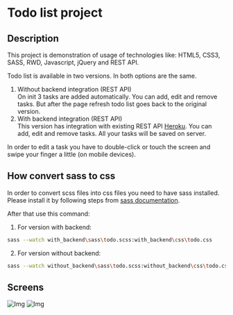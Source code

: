 # Todo list project

## Description

This project is demonstration of usage of technologies like: HTML5, CSS3, SASS, RWD, Javascript, jQuery and REST API.  

Todo list is available in two versions. In both options are the same.
1. Without backend integration (REST API)  
    On init 3 tasks are added automatically. You can add, edit and remove tasks. But after the page refresh todo list goes back to the original version.
2. With backend integration (REST API)   
    This version has integration with existing REST API [Heroku](https://todo-backend-sinatra.herokuapp.com/todos). You can add, edit and remove tasks. All your tasks will be saved on server.

In order to edit a task you have to double-click or touch the screen and swipe your finger a little (on mobile devices).

## How convert sass to css

In order to convert scss files into css files you need to have sass installed.  
Please install it by following steps from [sass documentation](http://sass-lang.com/install).  

After that use this command:
1. For version with backend:
```bash
sass --watch with_backend\sass\todo.scss:with_backend\css\todo.css
```
2. For version without backend:
```bash
sass --watch without_backend\sass\todo.scss:without_backend\css\todo.css
```

## Screens  
 
![Img](https://github.com/MagdalenaChmielewska/todo_list/blob/master/showcase/todo_list.png)
![Img](https://github.com/MagdalenaChmielewska/todo_list/blob/master/showcase/todo_list_mobile.png)